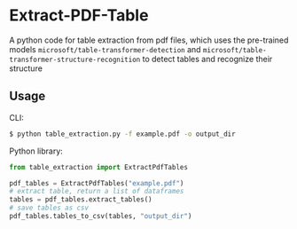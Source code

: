 # Extract-PDF-Table

A python code for table extraction from pdf files, 
which uses the pre-trained models `microsoft/table-transformer-detection`
and `microsoft/table-transformer-structure-recognition` to detect tables and recognize their structure

## Usage

CLI:
```sh
$ python table_extraction.py -f example.pdf -o output_dir
```

Python library:
```python
from table_extraction import ExtractPdfTables

pdf_tables = ExtractPdfTables("example.pdf")
# extract table, return a list of dataframes
tables = pdf_tables.extract_tables()
# save tables as csv
pdf_tables.tables_to_csv(tables, "output_dir")
```
